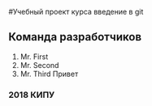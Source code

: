 #Учебный проект курса введение в git
## Команда разработчиков
1. Mr. First
2. Mr. Second
3. Mr. Third
Привет


### 2018 КИПУ

